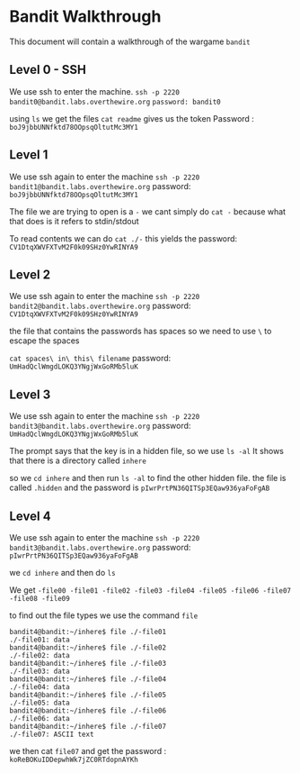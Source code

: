 # Bandit Walkthrough

This document will contain a walkthrough of the wargame `bandit`

## Level 0 - SSH

We use ssh to enter the machine.
`ssh -p 2220 bandit0@bandit.labs.overthewire.org`
`password: bandit0`

using `ls` we get the files
`cat readme` gives us the token
Password : `boJ9jbbUNNfktd78OOpsqOltutMc3MY1`

## Level 1

We use ssh again to enter the machine
`ssh -p 2220 bandit1@bandit.labs.overthewire.org`
password: `boJ9jbbUNNfktd78OOpsqOltutMc3MY1`

The file we are trying to open is a `-`
we cant simply do `cat -` because what that does is it refers to stdin/stdout

To read contents we can do `cat ./-` this yields the password: `CV1DtqXWVFXTvM2F0k09SHz0YwRINYA9`

## Level 2

We use ssh again to enter the machine
`ssh -p 2220 bandit2@bandit.labs.overthewire.org`
password: `CV1DtqXWVFXTvM2F0k09SHz0YwRINYA9`

the file that contains the passwords has spaces so we need to use `\` to escape the spaces

`cat spaces\ in\ this\ filename`
password: `UmHadQclWmgdLOKQ3YNgjWxGoRMb5luK`

## Level 3

We use ssh again to enter the machine
`ssh -p 2220 bandit3@bandit.labs.overthewire.org`
password: `UmHadQclWmgdLOKQ3YNgjWxGoRMb5luK`

The prompt says that the key is in a hidden file, so we use `ls -al`
It shows that there is a directory called `inhere`

so we `cd inhere` and then run `ls -al` to find the other hidden file.
the file is called `.hidden` and the password is `pIwrPrtPN36QITSp3EQaw936yaFoFgAB`

## Level 4

We use ssh again to enter the machine
`ssh -p 2220 bandit3@bandit.labs.overthewire.org`
password: `pIwrPrtPN36QITSp3EQaw936yaFoFgAB`

we `cd inhere` and then do `ls`

We get
`-file00 -file01 -file02 -file03 -file04 -file05 -file06 -file07 -file08 -file09`

to find out the file types we use the command `file`

```
bandit4@bandit:~/inhere$ file ./-file01
./-file01: data
bandit4@bandit:~/inhere$ file ./-file02
./-file02: data
bandit4@bandit:~/inhere$ file ./-file03
./-file03: data
bandit4@bandit:~/inhere$ file ./-file04
./-file04: data
bandit4@bandit:~/inhere$ file ./-file05
./-file05: data
bandit4@bandit:~/inhere$ file ./-file06
./-file06: data
bandit4@bandit:~/inhere$ file ./-file07
./-file07: ASCII text
```

we then cat `file07` and get the password : `koReBOKuIDDepwhWk7jZC0RTdopnAYKh`
